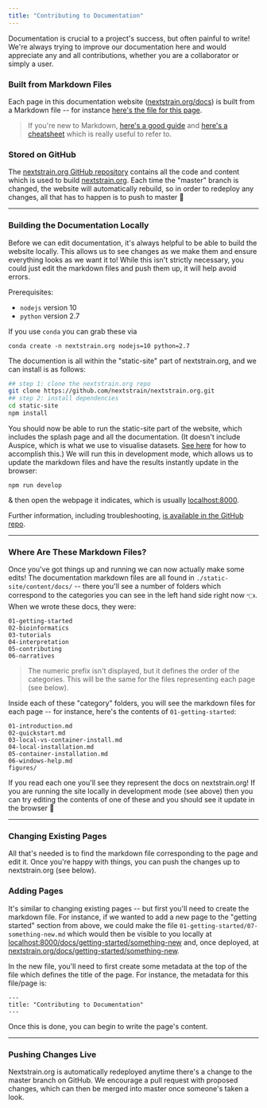 ```yaml
---
title: "Contributing to Documentation"
---
```


Documentation is crucial to a project's success, but often painful to write!
We're always trying to improve our documentation here and would appreciate any and all contributions, whether you are a collaborator or simply a user.

### Built from Markdown Files

Each page in this documentation website ([nextstrain.org/docs](https://nextstrain.org/docs)) is built from a Markdown file -- for instance [here's the file for this page](https://github.com/nextstrain/nextstrain.org/blob/master/static-site/content/docs/05-contributing/04-development.md).


> If you're new to Markdown, [here's a good guide](https://guides.github.com/features/mastering-markdown/) and [here's a cheatsheet](https://github.com/adam-p/markdown-here/wiki/Markdown-Cheatsheet) which is really useful to refer to.


### Stored on GitHub

The [nextstrain.org GitHub repository](https://github.com/nextstrain/nextstrain.org) contains all the code and content which is used to build [nextstrain.org](https://nextstrain.org).
Each time the "master" branch is changed, the website will automatically rebuild, so in order to redeploy any changes, all that has to happen is to push to master 🙌

---

### Building the Documentation Locally

Before we can edit documentation, it's always helpful to be able to build the website locally.
This allows us to see changes as we make them and ensure everything looks as we want it to!
While this isn't strictly necessary, you could just edit the markdown files and push them up, it will help avoid errors.

Prerequisites:
* `nodejs` version 10
* `python` version 2.7

If you use `conda` you can grab these via
```
conda create -n nextstrain.org nodejs=10 python=2.7
```


The documention is all within the "static-site" part of nextstrain.org, and we can install is as follows:

```bash
## step 1: clone the nextstrain.org repo
git clone https://github.com/nextstrain/nextstrain.org.git
## step 2: install dependencies
cd static-site
npm install
```

You should now be able to run the static-site part of the website, which includes the splash page and all the documentation.
(It doesn't include Auspice, which is what we use to visualise datasets. [See here](https://github.com/nextstrain/nextstrain.org#build-nextstrainorg-locally) for how to accomplish this.)
We will run this in development mode, which allows us to update the markdown files and have the results instantly update in the browser:

```
npm run develop
```
& then open the webpage it indicates, which is usually [localhost:8000](http://localhost:8000).


Further information, including troubleshooting, [is available in the GitHub repo](https://github.com/nextstrain/nextstrain.org/tree/master/static-site).

---

### Where Are These Markdown Files?

Once you've got things up and running we can now actually make some edits!
The documentation markdown files are all found in `./static-site/content/docs/` -- there you'll see a number of folders which correspond to the categories you can see in the left hand side right now 👈. When we wrote these docs, they were:
```
01-getting-started
02-bioinformatics
03-tutorials
04-interpretation
05-contributing
06-narratives
```
> The numeric prefix isn't displayed, but it defines the order of the categories. This will be the same for the files representing each page (see below).

Inside each of these "category" folders, you will see the markdown files for each page -- for instance, here's the contents of `01-getting-started`:
```
01-introduction.md
02-quickstart.md
03-local-vs-container-install.md
04-local-installation.md
05-container-installation.md
06-windows-help.md
figures/
```

If you read each one you'll see they represent the docs on nextstrain.org!
If you are running the site locally in development mode (see above) then you can try editing the contents of one of these and you should see it update in the browser 🤩

---

### Changing Existing Pages

All that's needed is to find the markdown file corresponding to the page and edit it.
Once you're happy with things, you can push the changes up to nextstrain.org (see below).

### Adding Pages

It's similar to changing existing pages -- but first you'll need to create the markdown file.
For instance, if we wanted to add a new page to the "getting started" section from above, we could make the file `01-getting-started/07-something-new.md` which would then be visible to you locally at [localhost:8000/docs/getting-started/something-new](http://localhost:8000/docs/getting-started/something-new) and, once deployed, at [nextstrain.org/docs/getting-started/something-new](https://nextstrain.org/docs/getting-started/something-new).

In the new file, you'll need to first create some metadata at the top of the file which defines the title of the page. For instance, the metadata for this file/page is:

```
---
title: "Contributing to Documentation"
---
```

Once this is done, you can begin to write the page's content.

---

### Pushing Changes Live

Nextstrain.org is automatically redeployed anytime there's a change to the master branch on GitHub.
We encourage a pull request with proposed changes, which can then be merged into master once someone's taken a look.
